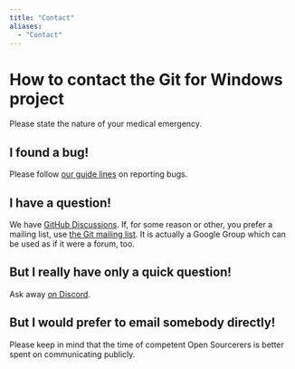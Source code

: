 ```yaml
---
title: "Contact"
aliases:
  - "Contact"
---
```

# How to contact the Git for Windows project

Please state the nature of your medical emergency.

## I found a bug!

Please follow [our guide lines](./issue-reporting-guidelines.html) on reporting bugs.

## I have a question!

We have [GitHub Discussions](https://github.com/git-for-windows/git/discussions/). If, for some reason or other, you prefer a mailing list, use [the Git mailing list](mailto:git@vger.kernel.org). It is actually a Google Group which can be used as if it were a forum, too.

## But I really have only a quick question!

Ask away [on Discord](https://discord.gg/GRFVkzgxRd).

## But I would prefer to email somebody directly!

Please keep in mind that the time of competent Open Sourcerers is better spent on communicating publicly.

